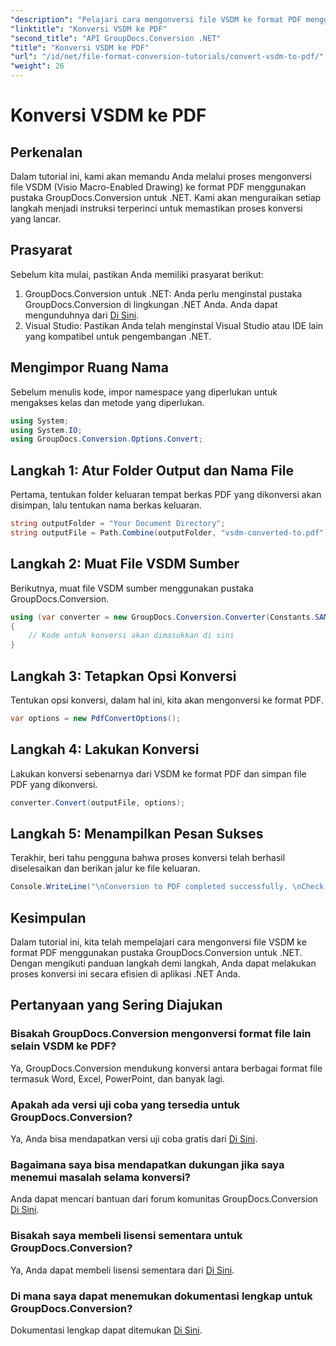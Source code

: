 ```yaml
---
"description": "Pelajari cara mengonversi file VSDM ke format PDF menggunakan GroupDocs.Conversion for .NET. Ikuti panduan langkah demi langkah kami untuk konversi yang lancar."
"linktitle": "Konversi VSDM ke PDF"
"second_title": "API GroupDocs.Conversion .NET"
"title": "Konversi VSDM ke PDF"
"url": "/id/net/file-format-conversion-tutorials/convert-vsdm-to-pdf/"
"weight": 26
---
```


# Konversi VSDM ke PDF

## Perkenalan
Dalam tutorial ini, kami akan memandu Anda melalui proses mengonversi file VSDM (Visio Macro-Enabled Drawing) ke format PDF menggunakan pustaka GroupDocs.Conversion untuk .NET. Kami akan menguraikan setiap langkah menjadi instruksi terperinci untuk memastikan proses konversi yang lancar.
## Prasyarat
Sebelum kita mulai, pastikan Anda memiliki prasyarat berikut:
1. GroupDocs.Conversion untuk .NET: Anda perlu menginstal pustaka GroupDocs.Conversion di lingkungan .NET Anda. Anda dapat mengunduhnya dari [Di Sini](https://releases.groupdocs.com/conversion/net/).
2. Visual Studio: Pastikan Anda telah menginstal Visual Studio atau IDE lain yang kompatibel untuk pengembangan .NET.

## Mengimpor Ruang Nama
Sebelum menulis kode, impor namespace yang diperlukan untuk mengakses kelas dan metode yang diperlukan.
```csharp
using System;
using System.IO;
using GroupDocs.Conversion.Options.Convert;
```
## Langkah 1: Atur Folder Output dan Nama File
Pertama, tentukan folder keluaran tempat berkas PDF yang dikonversi akan disimpan, lalu tentukan nama berkas keluaran.
```csharp
string outputFolder = "Your Document Directory";
string outputFile = Path.Combine(outputFolder, "vsdm-converted-to.pdf");
```
## Langkah 2: Muat File VSDM Sumber
Berikutnya, muat file VSDM sumber menggunakan pustaka GroupDocs.Conversion.
```csharp
using (var converter = new GroupDocs.Conversion.Converter(Constants.SAMPLE_VSDM))
{
    // Kode untuk konversi akan dimasukkan di sini
}
```
## Langkah 3: Tetapkan Opsi Konversi
Tentukan opsi konversi, dalam hal ini, kita akan mengonversi ke format PDF.
```csharp
var options = new PdfConvertOptions();
```
## Langkah 4: Lakukan Konversi
Lakukan konversi sebenarnya dari VSDM ke format PDF dan simpan file PDF yang dikonversi.
```csharp
converter.Convert(outputFile, options);
```
## Langkah 5: Menampilkan Pesan Sukses
Terakhir, beri tahu pengguna bahwa proses konversi telah berhasil diselesaikan dan berikan jalur ke file keluaran.
```csharp
Console.WriteLine("\nConversion to PDF completed successfully. \nCheck output in {0}", outputFolder);
```

## Kesimpulan
Dalam tutorial ini, kita telah mempelajari cara mengonversi file VSDM ke format PDF menggunakan pustaka GroupDocs.Conversion untuk .NET. Dengan mengikuti panduan langkah demi langkah, Anda dapat melakukan proses konversi ini secara efisien di aplikasi .NET Anda.
## Pertanyaan yang Sering Diajukan
### Bisakah GroupDocs.Conversion mengonversi format file lain selain VSDM ke PDF?
Ya, GroupDocs.Conversion mendukung konversi antara berbagai format file termasuk Word, Excel, PowerPoint, dan banyak lagi.
### Apakah ada versi uji coba yang tersedia untuk GroupDocs.Conversion?
Ya, Anda bisa mendapatkan versi uji coba gratis dari [Di Sini](https://releases.groupdocs.com/).
### Bagaimana saya bisa mendapatkan dukungan jika saya menemui masalah selama konversi?
Anda dapat mencari bantuan dari forum komunitas GroupDocs.Conversion [Di Sini](https://forum.groupdocs.com/c/conversion/11).
### Bisakah saya membeli lisensi sementara untuk GroupDocs.Conversion?
Ya, Anda dapat membeli lisensi sementara dari [Di Sini](https://purchase.groupdocs.com/temporary-license/).
### Di mana saya dapat menemukan dokumentasi lengkap untuk GroupDocs.Conversion?
Dokumentasi lengkap dapat ditemukan [Di Sini](https://tutorials.groupdocs.com/conversion/net/).